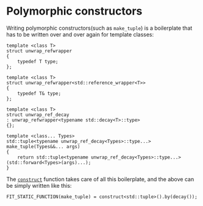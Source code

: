 Polymorphic constructors
========================

Writing polymorphic constructors(such as `make_tuple`) is a boilerplate that
has to be written over and over again for template classes: 

    template <class T>
    struct unwrap_refwrapper
    {
        typedef T type;
    };
     
    template <class T>
    struct unwrap_refwrapper<std::reference_wrapper<T>>
    {
        typedef T& type;
    };
     
    template <class T>
    struct unwrap_ref_decay
    : unwrap_refwrapper<typename std::decay<T>::type>
    {};

    template <class... Types>
    std::tuple<typename unwrap_ref_decay<Types>::type...> make_tuple(Types&&... args)
    {
        return std::tuple<typename unwrap_ref_decay<Types>::type...>(std::forward<Types>(args)...);
    }

The [`construct`](include/fit/construct) function takes care of all this boilerplate, and the above can be simply written like this:

    FIT_STATIC_FUNCTION(make_tuple) = construct<std::tuple>().by(decay());
